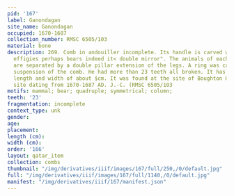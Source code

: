 ```yaml
---
pid: '167'
label: Ganondagan
site_name: Ganondagan
occupied: 1670-1687
collection_number: RMSC 6505/103
material: bone
description: 269. Comb in andouiller incomplete. Its handle is carved with four animal
  effigies perhaps bears indeed it< double mirror". The animals of each of the pairs
  are separated by a double pillar extension of the legs. A ring was carved for the
  suspension of the comb. He had more than 23 teeth all broken. It has a residual
  length and width of about $cm. It was found at the site of Boughton Hill a Seneca
  site dating from 1670-1687 AD. J.-C. (RMSC 6505/103
motifs: mammal; bear; quadruple; symmetrical; column;
teeth: '23'
fragmentation: incomplete
context_type: unk
gender:
age:
placement:
length (cm):
width (cm):
order: '166'
layout: qatar_item
collection: combs
thumbnail: "/img/derivatives/iiif/images/167/full/250,/0/default.jpg"
full: "/img/derivatives/iiif/images/167/full/1140,/0/default.jpg"
manifest: "/img/derivatives/iiif/167/manifest.json"
---
```

